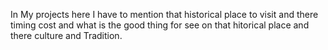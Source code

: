 In My projects here I have to mention that historical place to visit and there timing cost and what is the good thing for see on that hitorical place and there culture and Tradition. 
   
